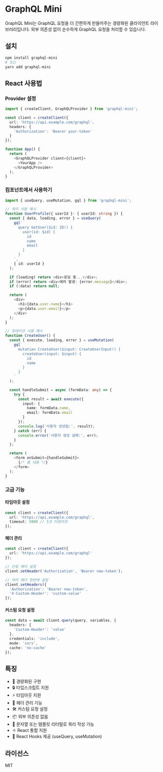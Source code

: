# GraphQL Mini

GraphQL Mini는 GraphQL 요청을 더 간편하게 만들어주는 경량화된 클라이언트 라이브러리입니다. 외부 의존성 없이 순수하게 GraphQL 요청을 처리할 수 있습니다.

## 설치

```bash
npm install graphql-mini
# 또는
yarn add graphql-mini
```

## React 사용법

### Provider 설정

```typescript
import { createClient, GraphQLProvider } from 'graphql-mini';

const client = createClient({
  url: 'https://api.example.com/graphql',
  headers: {
    'Authorization': 'Bearer your-token'
  }
});

function App() {
  return (
    <GraphQLProvider client={client}>
      <YourApp />
    </GraphQLProvider>
  );
}
```

### 컴포넌트에서 사용하기

```typescript
import { useQuery, useMutation, gql } from 'graphql-mini';

// 쿼리 사용 예시
function UserProfile({ userId }: { userId: string }) {
  const { data, loading, error } = useQuery(
    gql`
      query GetUser($id: ID!) {
        user(id: $id) {
          id
          name
          email
        }
      }
    `,
    { id: userId }
  );

  if (loading) return <div>로딩 중...</div>;
  if (error) return <div>에러 발생: {error.message}</div>;
  if (!data) return null;

  return (
    <div>
      <h1>{data.user.name}</h1>
      <p>{data.user.email}</p>
    </div>
  );
}

// 뮤테이션 사용 예시
function CreateUser() {
  const { execute, loading, error } = useMutation(
    gql`
      mutation CreateUser($input: CreateUserInput!) {
        createUser(input: $input) {
          id
          name
        }
      }
    `
  );

  const handleSubmit = async (formData: any) => {
    try {
      const result = await execute({
        input: {
          name: formData.name,
          email: formData.email
        }
      });
      console.log('사용자 생성됨:', result);
    } catch (err) {
      console.error('사용자 생성 실패:', err);
    }
  };

  return (
    <form onSubmit={handleSubmit}>
      {/* 폼 내용 */}
    </form>
  );
}
```

### 고급 기능

#### 타임아웃 설정

```typescript
const client = createClient({
  url: 'https://api.example.com/graphql',
  timeout: 5000 // 5초 타임아웃
});
```

#### 헤더 관리

```typescript
const client = createClient({
  url: 'https://api.example.com/graphql'
});

// 단일 헤더 설정
client.setHeader('Authorization', 'Bearer new-token');

// 여러 헤더 한번에 설정
client.setHeaders({
  'Authorization': 'Bearer new-token',
  'X-Custom-Header': 'custom-value'
});
```

#### 커스텀 요청 설정

```typescript
const data = await client.query(query, variables, {
  headers: {
    'Custom-Header': 'value'
  },
  credentials: 'include',
  mode: 'cors',
  cache: 'no-cache'
});
```

## 특징

- 🚀 경량화된 구현
- 🔒 타입스크립트 지원
- ⚡️ 타임아웃 지원
- 🔄 헤더 관리 기능
- 🛠 커스텀 요청 설정
- 📦 외부 의존성 없음
- 📝 문자열 또는 템플릿 리터럴로 쿼리 작성 가능
- ⚛️ React 통합 지원
- 🎣 React Hooks 제공 (useQuery, useMutation)

## 라이선스

MIT 